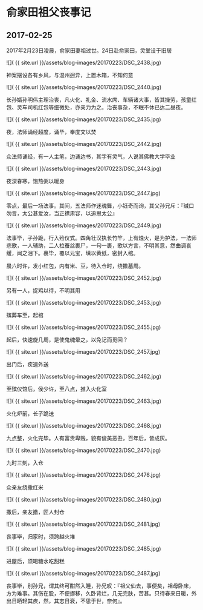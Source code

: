 俞家田祖父丧事记
========================

2017-02-25
------------------------
2017年2月23日凌晨，俞家田妻祖过世。24日赴俞家田，灵堂设于旧居

![]( {{ site.url }}/assets/blog-images/20170223/DSC_2438.jpg)

神案摆设各有乡风，与温州迥异，上置木箱，不知何意

![]( {{ site.url }}/assets/blog-images/20170223/DSC_2440.jpg)

长孙婿孙明伟主理治丧，凡火化、礼金、流水席、车辆诸大事，皆其操劳，孩童红包、灵车司机红包等细微处，亦亲力为之。治丧事杂，不眠不休已达二昼夜。

![]( {{ site.url }}/assets/blog-images/20170223/DSC_2435.jpg)

夜，法师诵经超度，诵毕，奉度文以焚

![]( {{ site.url }}/assets/blog-images/20170223/DSC_2442.jpg)

众法师诵经，有一人主笔，边诵边书，其字有灵气，人说其佛教大学毕业

![]( {{ site.url }}/assets/blog-images/20170223/DSC_2443.jpg)

夜深春寒，饱热粥以暖身

![]( {{ site.url }}/assets/blog-images/20170223/DSC_2447.jpg)

零点，最后一场法事。其间，五法师作迷魂舞，小钰奇而询，其父孙兄斥：『缄口勿言，太公甚爱汝，当正襟肃容，以追思太公』

![]( {{ site.url }}/assets/blog-images/20170223/DSC_2449.jpg)

法事毕，子孙跪，行入殓仪式。四角壮汉执长竹竿，上有烛火，是为护法，一法师悲歌，一人辅助，二人拉蚕丝裹尸，一句一裹，歌以方言，不明其意，然曲调哀缓，闻之泪下。裹毕，覆以元宝，填以黄纸，密封入棺。

晨六时许，发小红包，内有米、豆，待入仓时，绕撒墓周。

![]( {{ site.url }}/assets/blog-images/20170223/DSC_2452.jpg)

另有一人，捉鸡以待，不明其用

![]( {{ site.url }}/assets/blog-images/20170223/DSC_2453.jpg)

殡葬车至，起棺

![]( {{ site.url }}/assets/blog-images/20170223/DSC_2455.jpg)

起后，快速旋几周，是使鬼魂晕之，以免记而觅回？

![]( {{ site.url }}/assets/blog-images/20170223/DSC_2457.jpg)

出门后，疾速外送

![]( {{ site.url }}/assets/blog-images/20170223/DSC_2462.jpg)

至殡仪馆后，侯少许，至八点，推入火化室

![]( {{ site.url }}/assets/blog-images/20170223/DSC_2463.jpg)

火化炉前，长子跪送

![]( {{ site.url }}/assets/blog-images/20170223/DSC_2468.jpg)

九点整，火化完毕。人有富贵卑贱，貌有俊美恶丑，百年后，皆成灰。

![]( {{ site.url }}/assets/blog-images/20170223/DSC_2470.jpg)

九时三刻，入仓

![]( {{ site.url }}/assets/blog-images/20170223/DSC_2476.jpg)

众亲友绕撒红米

![]( {{ site.url }}/assets/blog-images/20170223/DSC_2480.jpg)

撒后，亲友撤，匠人封仓

![]( {{ site.url }}/assets/blog-images/20170223/DSC_2481.jpg)

丧事毕，归家时，须跨越火堆

![]( {{ site.url }}/assets/blog-images/20170223/DSC_2485.jpg)

进屋后，须喝糖水吃甜糕

![]( {{ site.url }}/assets/blog-images/20170223/DSC_2487.jpg)

丧事毕，别孙兄，谓其终可酣然入睡，孙兄叹：『祖父仙去，事便矣，祖母卧床，方为难事。其伤在股，不便挪移，久卧背烂，几无完肤，苦甚。只待春来日暖，外出日晒轻其疾，然，其志日衰，不思于世，奈何』。

